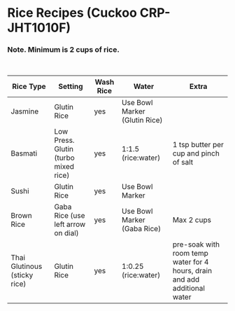 # Rice Recipes (Cuckoo CRP-JHT1010F)

### Note. Minimum is 2 cups of rice.
<br>

Rice Type | Setting | Wash Rice | Water | Extra
--- | --- | --- | --- | ---
Jasmine | Glutin Rice | yes | Use Bowl Marker (Glutin Rice) | 
Basmati | Low Press. Glutin (turbo mixed rice) | yes | 1:1.5 (rice:water) | 1 tsp butter per cup and pinch of salt
Sushi | Glutin Rice | yes | Use Bowl Marker |
Brown Rice | Gaba Rice (use left arrow on dial) | yes | Use Bowl Marker (Gaba Rice) | Max 2 cups
Thai Glutinous (sticky rice) | Glutin Rice | yes | 1:0.25 (rice:water) | pre-soak with room temp water for 4 hours, drain and add additional water
